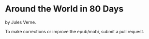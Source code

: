 Around the World in 80 Days
======================

by Jules Verne.

To make corrections or improve the epub/mobi, submit a pull request.
